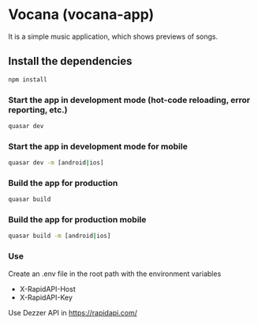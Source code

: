 # Vocana (vocana-app)

It is a simple music application, which shows previews of songs.

## Install the dependencies
```bash
npm install
```

### Start the app in development mode (hot-code reloading, error reporting, etc.)
```bash
quasar dev
```
### Start the app in development mode for mobile
```bash
quasar dev -m [android|ios]
```

### Build the app for production
```bash
quasar build
```
### Build the app for production mobile
```bash
quasar build -m [android|ios]
```

### Use
Create an .env file in the root path with the environment variables
  - X-RapidAPI-Host
  - X-RapidAPI-Key
  
Use Dezzer API in https://rapidapi.com/

